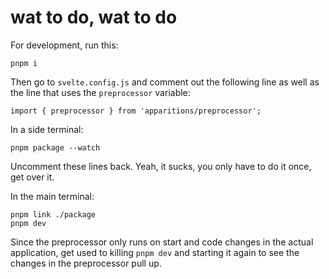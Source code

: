 # wat to do, wat to do

For development, run this:

```
pnpm i
```

Then go to `svelte.config.js` and comment out the following line as well as the line that uses the `preprocessor` variable:
```
import { preprocessor } from 'apparitions/preprocessor';
```

In a side terminal:

```
pnpm package --watch
```

Uncomment these lines back. Yeah, it sucks, you only have to do it once, get over it.

In the main terminal:

```
pnpm link ./package
pnpm dev
```

Since the preprocessor only runs on start and code changes in the actual application, get used to killing `pnpm dev` and starting it again to see the changes in the preprocessor pull up. 
